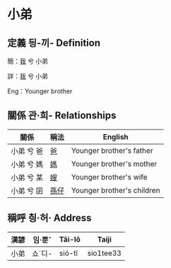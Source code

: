 # 小弟
## 定義 딍-끼- Definition
簡：[我](member1.md) 兮 小弟

詳：[我](member1.md) 兮 小弟

Eng：Younger brother

## 關係 관·희- Relationships

關係 | 稱法 | English
--- | --- | --- 
小弟 兮 爸 | [爸](member2.md) | Younger brother's father
小弟 兮 媽 | [媽](member3.md) | Younger brother's mother
小弟 兮 某 | [嫂](member21.md) | Younger brother's wife
小弟 兮 囝 | [孫仔](member70.md) | Younger brother's children


## 稱呼 칑·허· Address

漢諺 | 임·뿐ˆ | Tâi-lô | Taiji
--- | --- | --- | --- 
小弟 | 쇼ˊ디- | sió-tī | sio1tee33 
